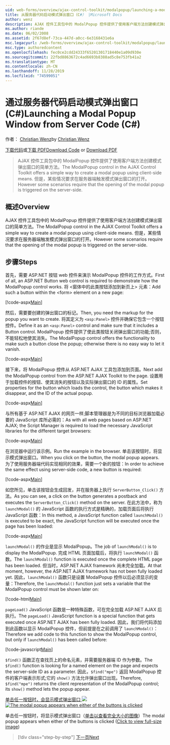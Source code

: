 ```yaml
---
uid: web-forms/overview/ajax-control-toolkit/modalpopup/launching-a-modal-popup-window-from-server-code-cs
title: 从服务器代码启动模式弹出窗口（C#） |Microsoft Docs
author: wenz
description: AJAX 控件工具包中的 ModalPopup 控件提供了使用客户端方法创建模式弹出窗口的简单方法。 但某些情况下，需要
ms.author: riande
ms.date: 06/02/2008
ms.assetid: 2f67d8ef-73ca-447d-a0cc-6e3168431e6a
msc.legacyurl: /web-forms/overview/ajax-control-toolkit/modalpopup/launching-a-modal-popup-window-from-server-code-cs
msc.type: authoredcontent
ms.openlocfilehash: fec0ce2cdd24333f65201301718440e1a09d930e
ms.sourcegitcommit: 22fbd8863672c4ad6693b8388ad5c8e753fb41a2
ms.translationtype: MT
ms.contentlocale: zh-CN
ms.lasthandoff: 11/28/2019
ms.locfileid: "74599051"
---
```

# <a name="launching-a-modal-popup-window-from-server-code-c"></a><span data-ttu-id="40a7d-104">通过服务器代码启动模式弹出窗口 (C#)</span><span class="sxs-lookup"><span data-stu-id="40a7d-104">Launching a Modal Popup Window from Server Code (C#)</span></span>

<span data-ttu-id="40a7d-105">作者： [Christian Wenz](https://github.com/wenz)</span><span class="sxs-lookup"><span data-stu-id="40a7d-105">by [Christian Wenz](https://github.com/wenz)</span></span>

<span data-ttu-id="40a7d-106">[下载代码](https://download.microsoft.com/download/2/4/0/24052038-f942-4336-905b-b60ae56f0dd5/ModalPopup1.cs.zip)或[下载 PDF](https://download.microsoft.com/download/b/6/a/b6ae89ee-df69-4c87-9bfb-ad1eb2b23373/modalpopup1CS.pdf)</span><span class="sxs-lookup"><span data-stu-id="40a7d-106">[Download Code](https://download.microsoft.com/download/2/4/0/24052038-f942-4336-905b-b60ae56f0dd5/ModalPopup1.cs.zip) or [Download PDF](https://download.microsoft.com/download/b/6/a/b6ae89ee-df69-4c87-9bfb-ad1eb2b23373/modalpopup1CS.pdf)</span></span>

> <span data-ttu-id="40a7d-107">AJAX 控件工具包中的 ModalPopup 控件提供了使用客户端方法创建模式弹出窗口的简单方法。</span><span class="sxs-lookup"><span data-stu-id="40a7d-107">The ModalPopup control in the AJAX Control Toolkit offers a simple way to create a modal popup using client-side means.</span></span> <span data-ttu-id="40a7d-108">但是，某些情况要求在服务器端触发模式弹出窗口的打开。</span><span class="sxs-lookup"><span data-stu-id="40a7d-108">However some scenarios require that the opening of the modal popup is triggered on the server-side.</span></span>

## <a name="overview"></a><span data-ttu-id="40a7d-109">概述</span><span class="sxs-lookup"><span data-stu-id="40a7d-109">Overview</span></span>

<span data-ttu-id="40a7d-110">AJAX 控件工具包中的 ModalPopup 控件提供了使用客户端方法创建模式弹出窗口的简单方法。</span><span class="sxs-lookup"><span data-stu-id="40a7d-110">The ModalPopup control in the AJAX Control Toolkit offers a simple way to create a modal popup using client-side means.</span></span> <span data-ttu-id="40a7d-111">但是，某些情况要求在服务器端触发模式弹出窗口的打开。</span><span class="sxs-lookup"><span data-stu-id="40a7d-111">However some scenarios require that the opening of the modal popup is triggered on the server-side.</span></span>

## <a name="steps"></a><span data-ttu-id="40a7d-112">步骤</span><span class="sxs-lookup"><span data-stu-id="40a7d-112">Steps</span></span>

<span data-ttu-id="40a7d-113">首先，需要 ASP.NET 按钮 web 控件来演示 ModalPopup 控件的工作方式。</span><span class="sxs-lookup"><span data-stu-id="40a7d-113">First of all, an ASP.NET Button web control is required to demonstrate how the ModalPopup control works.</span></span> <span data-ttu-id="40a7d-114">将 &lt;窗体中的此类按钮添加到新页上&gt; 元素：</span><span class="sxs-lookup"><span data-stu-id="40a7d-114">Add such a button within the &lt;form&gt; element on a new page:</span></span>

[!code-aspx[Main](launching-a-modal-popup-window-from-server-code-cs/samples/sample1.aspx)]

<span data-ttu-id="40a7d-115">然后，需要要创建的弹出窗口的标记。</span><span class="sxs-lookup"><span data-stu-id="40a7d-115">Then, you need the markup for the popup you want to create.</span></span> <span data-ttu-id="40a7d-116">将其定义为 `<asp:Panel>` 控件并确保它包含一个按钮控件。</span><span class="sxs-lookup"><span data-stu-id="40a7d-116">Define it as an `<asp:Panel>` control and make sure that it includes a Button control.</span></span> <span data-ttu-id="40a7d-117">ModalPopup 控件提供了使此类按钮关闭弹出窗口的功能;否则，不能轻松地使其消失。</span><span class="sxs-lookup"><span data-stu-id="40a7d-117">The ModalPopup control offers the functionality to make such a button close the popup; otherwise there is no easy way to let it vanish.</span></span>

[!code-aspx[Main](launching-a-modal-popup-window-from-server-code-cs/samples/sample2.aspx)]

<span data-ttu-id="40a7d-118">接下来，将 ModalPopup 控件从 ASP.NET AJAX 工具包添加到页面。</span><span class="sxs-lookup"><span data-stu-id="40a7d-118">Next add the ModalPopup control from the ASP.NET AJAX Toolkit to the page.</span></span> <span data-ttu-id="40a7d-119">设置用于加载控件的按钮、使其消失的按钮以及实际弹出窗口的 ID 的属性。</span><span class="sxs-lookup"><span data-stu-id="40a7d-119">Set properties for the button which loads the control, the button which makes it disappear, and the ID of the actual popup.</span></span>

[!code-aspx[Main](launching-a-modal-popup-window-from-server-code-cs/samples/sample3.aspx)]

<span data-ttu-id="40a7d-120">与所有基于 ASP.NET AJAX 的网页一样;脚本管理器是为不同的目标浏览器加载必要的 JavaScript 库所必需的：</span><span class="sxs-lookup"><span data-stu-id="40a7d-120">As with all web pages based on ASP.NET AJAX; the Script Manager is required to load the necessary JavaScript libraries for the different target browsers:</span></span>

[!code-aspx[Main](launching-a-modal-popup-window-from-server-code-cs/samples/sample4.aspx)]

<span data-ttu-id="40a7d-121">在浏览器中运行该示例。</span><span class="sxs-lookup"><span data-stu-id="40a7d-121">Run the example in the browser.</span></span> <span data-ttu-id="40a7d-122">单击该按钮时，将显示模式弹出窗口。</span><span class="sxs-lookup"><span data-stu-id="40a7d-122">When you click on the button, the modal popup appears.</span></span> <span data-ttu-id="40a7d-123">为了使用服务器端代码实现相同的效果，需要一个新的按钮：</span><span class="sxs-lookup"><span data-stu-id="40a7d-123">In order to achieve the same effect using server-side code, a new button is required:</span></span>

[!code-aspx[Main](launching-a-modal-popup-window-from-server-code-cs/samples/sample5.aspx)]

<span data-ttu-id="40a7d-124">如您所见，单击该按钮会生成回发，并在服务器上执行 `ServerButton_Click()` 方法。</span><span class="sxs-lookup"><span data-stu-id="40a7d-124">As you can see, a click on the button generates a postback and executes the `ServerButton_Click()` method on the server.</span></span> <span data-ttu-id="40a7d-125">在此方法中，称为 `launchModal()` 的 JavaScript 函数的执行方式是精确的，加载页面后将执行 JavaScript 函数：</span><span class="sxs-lookup"><span data-stu-id="40a7d-125">In this method, a JavaScript function called `launchModal()` is executed to be exact, the JavaScript function will be executed once the page has been loaded:</span></span>

[!code-aspx[Main](launching-a-modal-popup-window-from-server-code-cs/samples/sample6.aspx)]

<span data-ttu-id="40a7d-126">`launchModal()` 的作业是显示 ModalPopup。</span><span class="sxs-lookup"><span data-stu-id="40a7d-126">The job of `launchModal()` is to display the ModalPopup.</span></span> <span data-ttu-id="40a7d-127">完成 HTML 页面加载后，将执行 `launchModal()` 函数。</span><span class="sxs-lookup"><span data-stu-id="40a7d-127">The `launchModal()` function is executed once the complete HTML page has been loaded.</span></span> <span data-ttu-id="40a7d-128">但当时，ASP.NET AJAX framework 尚未完全加载。</span><span class="sxs-lookup"><span data-stu-id="40a7d-128">At that moment, however, the ASP.NET AJAX framework has not been fully loaded yet.</span></span> <span data-ttu-id="40a7d-129">因此，`launchModal()` 函数只是设置 ModalPopup 控件以后必须显示的变量：</span><span class="sxs-lookup"><span data-stu-id="40a7d-129">Therefore, the `launchModal()` function just sets a variable that the ModalPopup control must be shown later on:</span></span>

[!code-html[Main](launching-a-modal-popup-window-from-server-code-cs/samples/sample7.html)]

<span data-ttu-id="40a7d-130">`pageLoad()` JavaScript 函数是一种特殊函数，可在完全加载 ASP.NET AJAX 后执行。</span><span class="sxs-lookup"><span data-stu-id="40a7d-130">The `pageLoad()` JavaScript function is a special function that gets executed once ASP.NET AJAX has been fully loaded.</span></span> <span data-ttu-id="40a7d-131">因此，我们将代码添加到此函数以显示 ModalPopup 控件，但前提是在之前调用了 `launchModal()`：</span><span class="sxs-lookup"><span data-stu-id="40a7d-131">Therefore we add code to this function to show the ModalPopup control, but only if `launchModal()` has been called before:</span></span>

[!code-javascript[Main](launching-a-modal-popup-window-from-server-code-cs/samples/sample8.js)]

<span data-ttu-id="40a7d-132">`$find()` 函数正在查找页上的命名元素，并需要服务器端 ID 作为参数。</span><span class="sxs-lookup"><span data-stu-id="40a7d-132">The `$find()` function is looking for a named element on the page and expects the server-side ID as a parameter.</span></span> <span data-ttu-id="40a7d-133">因此，`$find("mpe")` 返回 ModalPopup 控件的客户端表示形式;它的 `show()` 方法允许弹出窗口出现。</span><span class="sxs-lookup"><span data-stu-id="40a7d-133">Therefore, `$find("mpe")` returns the client representation of the ModalPopup control; its `show()` method lets the popup appear.</span></span>

<span data-ttu-id="40a7d-134">[单击任一按钮时，会显示模式弹出窗口 ![](launching-a-modal-popup-window-from-server-code-cs/_static/image2.png)](launching-a-modal-popup-window-from-server-code-cs/_static/image1.png)</span><span class="sxs-lookup"><span data-stu-id="40a7d-134">[![The modal popup appears when either of the buttons is clicked](launching-a-modal-popup-window-from-server-code-cs/_static/image2.png)](launching-a-modal-popup-window-from-server-code-cs/_static/image1.png)</span></span>

<span data-ttu-id="40a7d-135">单击任一按钮时，将显示模式弹出窗口（[单击以查看完全大小的图像](launching-a-modal-popup-window-from-server-code-cs/_static/image3.png)）</span><span class="sxs-lookup"><span data-stu-id="40a7d-135">The modal popup appears when either of the buttons is clicked ([Click to view full-size image](launching-a-modal-popup-window-from-server-code-cs/_static/image3.png))</span></span>

> [!div class="step-by-step"]
> [<span data-ttu-id="40a7d-136">下一页</span><span class="sxs-lookup"><span data-stu-id="40a7d-136">Next</span></span>](using-modalpopup-with-a-repeater-control-cs.md)
